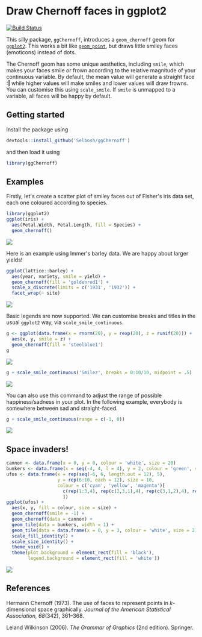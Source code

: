 
<!-- README.md is generated from README.Rmd. Please edit that file -->
Draw Chernoff faces in ggplot2
==============================

[![Build Status](https://travis-ci.org/Selbosh/ggChernoff.svg?branch=master)](https://travis-ci.org/Selbosh/ggChernoff)

This silly package, `ggChernoff`, introduces a `geom_chernoff` geom for [`ggplot2`](http://ggplot2.org). This works a bit like [`geom_point`](http://docs.ggplot2.org/current/geom_point.html), but draws little smiley faces (emoticons) instead of dots.

The Chernoff geom has some unique aesthetics, including `smile`, which makes your faces smile or frown according to the relative magnitude of your continuous variable. By default, the mean value will generate a straight face **:|** while higher values will make smiles and lower values will draw frowns. You can customise this using `scale_smile`. If `smile` is unmapped to a variable, all faces will be happy by default.

Getting started
---------------

Install the package using

``` r
devtools::install_github('Selbosh/ggChernoff')
```

and then load it using

``` r
library(ggChernoff)
```

Examples
--------

Firstly, let's create a scatter plot of smiley faces out of Fisher's iris data set, each one coloured according to species.

``` r
library(ggplot2)
ggplot(iris) +
  aes(Petal.Width, Petal.Length, fill = Species) +
  geom_chernoff()
```

![](README-iris-1.png)

Here is an example using Immer's barley data. We are happy about larger yields!

``` r
ggplot(lattice::barley) +
  aes(year, variety, smile = yield) +
  geom_chernoff(fill = 'goldenrod1') +
  scale_x_discrete(limits = c('1931', '1932')) +
  facet_wrap(~ site)
```

![](README-barley-1.png)

Basic legends are now supported. We can customise breaks and titles in the usual `ggplot2` way, via `scale_smile_continuous`.

``` r
g <- ggplot(data.frame(x = rnorm(20), y = rexp(20), z = runif(20))) +
  aes(x, y, smile = z) +
  geom_chernoff(fill = 'steelblue1')
g
```

![](README-legends-1.png)

``` r
g + scale_smile_continuous('Smilez', breaks = 0:10/10, midpoint = .5)
```

![](README-legends-2.png)

You can also use this command to adjust the range of possible happiness/sadness in your plot. In the following example, everybody is somewhere between sad and straight-faced.

``` r
g + scale_smile_continuous(range = c(-1, 0))
```

![](README-range-1.png)

Space invaders!
---------------

``` r
cannon <- data.frame(x = 0, y = 0, colour = 'white', size = 20)
bunkers <- data.frame(x = seq(-4, 4, l = 4), y = 2, colour = 'green', size = 1)
ufos <- data.frame(x = rep(seq(-6, 6, length.out = 12), 5),
                   y = rep(6:10, each = 12), size = 10,
                   colour = c('cyan', 'yellow', 'magenta')[
                     c(rep(1:3,4), rep(c(2,3,1),4), rep(c(3,1,2),4), rep(1:3, 4), rep(c(2,3,1),4))
                     ])
ggplot(ufos) +
  aes(x, y, fill = colour, size = size) +
  geom_chernoff(smile = -1) +
  geom_chernoff(data = cannon) +
  geom_tile(data = bunkers, width = 1) +
  geom_tile(data = data.frame(x = 0, y = 3, colour = 'white', size = 2), width = .1) +
  scale_fill_identity() +
  scale_size_identity() +
  theme_void() +
  theme(plot.background = element_rect(fill = 'black'),
        legend.background = element_rect(fill = 'white'))
```

![](README-spaceinvaders-1.png)

References
----------

Hermann Chernoff (1973). The use of faces to represent points in *k*-dimensional space graphically. *Journal of the American Statistical Association, 68*(342), 361–368.

Leland Wilkinson (2006). *The Grammar of Graphics* (2nd edition). Springer.
